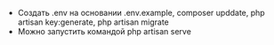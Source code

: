 - Создать .env на основании .env.example, composer upddate, php artisan key:generate, php artisan migrate
- Можно запустить командой php artisan serve
